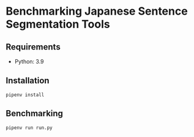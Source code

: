 # Benchmarking Japanese Sentence Segmentation Tools

## Requirements

- Python: 3.9

## Installation

```shell
pipenv install
```

## Benchmarking

```shell
pipenv run run.py
```
